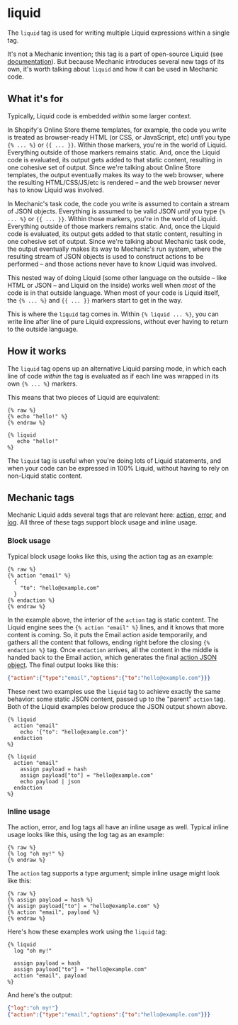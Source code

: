 # liquid

The `liquid` tag is used for writing multiple Liquid expressions within a single tag.

It's not a Mechanic invention; this tag is a part of open-source Liquid (see [documentation](https://shopify.github.io/liquid/tags/template/#liquid)). But because Mechanic introduces several new tags of its own, it's worth talking about `liquid` and how it can be used in Mechanic code.

## What it's for

Typically, Liquid code is embedded _within_ some larger context.

In Shopify's Online Store theme templates, for example, the code you write is treated as browser-ready HTML (or CSS, or JavaScript, etc) _until_ you type `{% ... %}` or `{{ ... }}`. Within those markers, you're in the world of Liquid. Everything outside of those markers remains static. And, once the Liquid code is evaluated, its output gets added to that static content, resulting in one cohesive set of output. Since we're talking about Online Store templates, the output eventually makes its way to the web browser, where the resulting HTML/CSS/JS/etc is rendered – and the web browser never has to know Liquid was involved.

In Mechanic's task code, the code you write is assumed to contain a stream of JSON objects. Everything is assumed to be valid JSON _until_ you type `{% ... %}` or `{{ ... }}`. Within those markers, you're in the world of Liquid. Everything outside of those markers remains static. And, once the Liquid code is evaluated, its output gets added to that static content, resulting in one cohesive set of output. Since we're talking about Mechanic task code, the output eventually makes its way to Mechanic's run system, where the resulting stream of JSON objects is used to construct actions to be performed – and those actions never have to know Liquid was involved.

This nested way of doing Liquid (some other language on the outside – like HTML or JSON – and Liquid on the inside) works well when _most_ of the code is in that outside language. When most of your code is Liquid itself, the `{% ... %}` and `{{ ... }}` markers start to get in the way.

This is where the `liquid` tag comes in. Within `{% liquid ... %}`, you can write line after line of pure Liquid expressions, without ever having to return to the outside language.

## How it works

The `liquid` tag opens up an alternative Liquid parsing mode, in which each line of code _within_ the tag is evaluated as if each line was wrapped in its own `{% ... %}` markers.

This means that two pieces of Liquid are equivalent:

```liquid
{% raw %}
{% echo "hello!" %}
{% endraw %}

{% liquid
   echo "hello!"
%}
```

The `liquid` tag is useful when you're doing lots of Liquid statements, and when your code can be expressed in 100% Liquid, without having to rely on non-Liquid static content.

## Mechanic tags

Mechanic Liquid adds several tags that are relevant here: [action](action.md), [error](error.md), and [log](log.md). All three of these tags support block usage and inline usage.

### Block usage

Typical block usage looks like this, using the action tag as an example:

```liquid
{% raw %}
{% action "email" %}
  {
    "to": "hello@example.com"
  }
{% endaction %}
{% endraw %}
```

In the example above, the interior of the `action` tag is static content. The Liquid engine sees the `{% action "email" %}` lines, and it knows that more content is coming. So, it puts the Email action aside temporarily, and gathers all the content that follows, ending right before the closing `{% endaction %}` tag. Once `endaction` arrives, all the content in the middle is handed back to the Email action, which generates the final [action JSON object](../objects/action.md). The final output looks like this:

```json
{"action":{"type":"email","options":{"to":"hello@example.com"}}}
```

These next two examples use the `liquid` tag to achieve exactly the same behavior: some static JSON content, passed up to the "parent" `action` tag. Both of the Liquid examples below produce the JSON output shown above.

```liquid
{% liquid
  action "email"
    echo '{"to": "hello@example.com"}'
  endaction
%}
```

```liquid
{% liquid
  action "email"
    assign payload = hash
    assign payload["to"] = "hello@example.com"
    echo payload | json
  endaction
%}
```

### Inline usage

The action, error, and log tags all have an inline usage as well. Typical inline usage looks like this, using the log tag as an example:

```liquid
{% raw %}
{% log "oh my!" %}
{% endraw %}
```

The `action` tag supports a type argument; simple inline usage might look like this:

```liquid
{% raw %}
{% assign payload = hash %}
{% assign payload["to"] = "hello@example.com" %}
{% action "email", payload %}
{% endraw %}
```

Here's how these examples work using the `liquid` tag:

```liquid
{% liquid
  log "oh my!"

  assign payload = hash
  assign payload["to"] = "hello@example.com"
  action "email", payload
%}
```

And here's the output:

```json
{"log":"oh my!"}
{"action":{"type":"email","options":{"to":"hello@example.com"}}}
```
